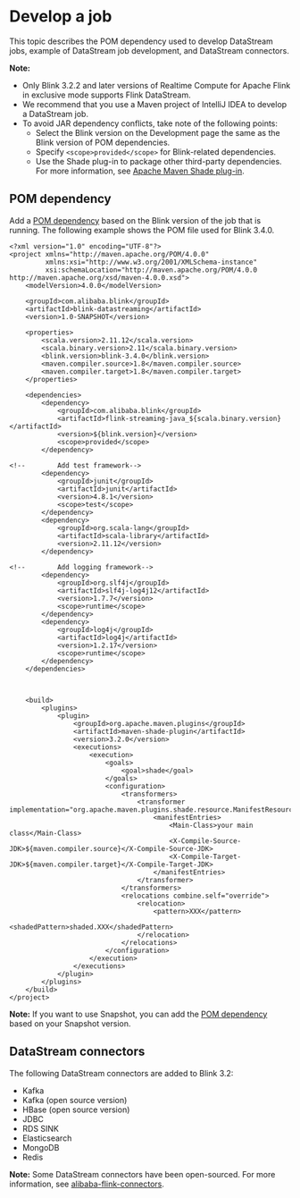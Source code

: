 # Develop a job

This topic describes the POM dependency used to develop DataStream jobs, example of DataStream job development, and DataStream connectors.

**Note:**

-   Only Blink 3.2.2 and later versions of Realtime Compute for Apache Flink in exclusive mode supports Flink DataStream.
-   We recommend that you use a Maven project of IntelliJ IDEA to develop a DataStream job.
-   To avoid JAR dependency conflicts, take note of the following points:
    -   Select the Blink version on the Development page the same as the Blink version of POM dependencies.
    -   Specify `<scope>provided</scope>` for Blink-related dependencies.
    -   Use the Shade plug-in to package other third-party dependencies. For more information, see [Apache Maven Shade plug-in](https://maven.apache.org/plugins/maven-shade-plugin/index.html).

## POM dependency

Add a [POM dependency](https://search.maven.org/search?q=com.alibaba.blink) based on the Blink version of the job that is running. The following example shows the POM file used for Blink 3.4.0.

```
<?xml version="1.0" encoding="UTF-8"?>
<project xmlns="http://maven.apache.org/POM/4.0.0"
         xmlns:xsi="http://www.w3.org/2001/XMLSchema-instance"
         xsi:schemaLocation="http://maven.apache.org/POM/4.0.0 http://maven.apache.org/xsd/maven-4.0.0.xsd">
    <modelVersion>4.0.0</modelVersion>

    <groupId>com.alibaba.blink</groupId>
    <artifactId>blink-datastreaming</artifactId>
    <version>1.0-SNAPSHOT</version>

    <properties>
        <scala.version>2.11.12</scala.version>
        <scala.binary.version>2.11</scala.binary.version>
        <blink.version>blink-3.4.0</blink.version>
        <maven.compiler.source>1.8</maven.compiler.source>
        <maven.compiler.target>1.8</maven.compiler.target>
    </properties>

    <dependencies>
        <dependency>
            <groupId>com.alibaba.blink</groupId>
            <artifactId>flink-streaming-java_${scala.binary.version}</artifactId>
            <version>${blink.version}</version>
            <scope>provided</scope>
        </dependency>

<!--        Add test framework-->
        <dependency>
            <groupId>junit</groupId>
            <artifactId>junit</artifactId>
            <version>4.8.1</version>
            <scope>test</scope>
        </dependency>
        <dependency>
            <groupId>org.scala-lang</groupId>
            <artifactId>scala-library</artifactId>
            <version>2.11.12</version>
        </dependency>

<!--        Add logging framework-->
        <dependency>
            <groupId>org.slf4j</groupId>
            <artifactId>slf4j-log4j12</artifactId>
            <version>1.7.7</version>
            <scope>runtime</scope>
        </dependency>
        <dependency>
            <groupId>log4j</groupId>
            <artifactId>log4j</artifactId>
            <version>1.2.17</version>
            <scope>runtime</scope>
        </dependency>
    </dependencies>



    <build>
        <plugins>
            <plugin>
                <groupId>org.apache.maven.plugins</groupId>
                <artifactId>maven-shade-plugin</artifactId>
                <version>3.2.0</version>
                <executions>
                    <execution>
                        <goals>
                            <goal>shade</goal>
                        </goals>
                        <configuration>
                            <transformers>
                                <transformer implementation="org.apache.maven.plugins.shade.resource.ManifestResourceTransformer">
                                    <manifestEntries>
                                        <Main-Class>your main class</Main-Class>
                                        <X-Compile-Source-JDK>${maven.compiler.source}</X-Compile-Source-JDK>
                                        <X-Compile-Target-JDK>${maven.compiler.target}</X-Compile-Target-JDK>
                                    </manifestEntries>
                                </transformer>
                            </transformers>
                            <relocations combine.self="override">
                                <relocation>
                                    <pattern>XXX</pattern>
                                    <shadedPattern>shaded.XXX</shadedPattern>
                                </relocation>
                            </relocations>
                        </configuration>
                    </execution>
                </executions>
            </plugin>
        </plugins>
    </build>
</project>
```

**Note:** If you want to use Snapshot, you can add the [POM dependency](https://oss.sonatype.org/content/repositories/snapshots/com/alibaba/blink/flink-core/) based on your Snapshot version.

## DataStream connectors

The following DataStream connectors are added to Blink 3.2:

-   Kafka
-   Kafka \(open source version\)
-   HBase \(open source version\)
-   JDBC
-   RDS SINK
-   Elasticsearch
-   MongoDB
-   Redis

**Note:** Some DataStream connectors have been open-sourced. For more information, see [alibaba-flink-connectors](https://github.com/alibaba/alibaba-flink-connectors).

